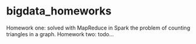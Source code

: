 # bigdata_homeworks
Homework one: solved with MapReduce in Spark the problem of counting triangles in a graph.
Homework two: todo...
